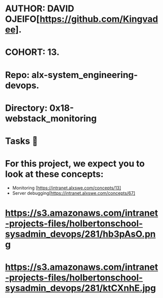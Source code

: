 # AUTHOR:         DAVID OJEIFO[https://github.com/Kingvadee].
# COHORT:         13.
# Repo:           alx-system_engineering-devops.
# Directory: 	  0x18-webstack_monitoring

# Tasks :page_with_curl:


# For this project, we expect you to look at these concepts:

 * Monitoring [https://intranet.alxswe.com/concepts/13]
 * Server debugging[https://intranet.alxswe.com/concepts/67]

# https://s3.amazonaws.com/intranet-projects-files/holbertonschool-sysadmin_devops/281/hb3pAsO.png
# https://s3.amazonaws.com/intranet-projects-files/holbertonschool-sysadmin_devops/281/ktCXnhE.jpg



